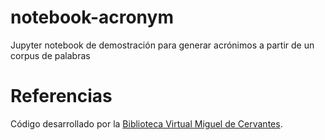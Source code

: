 # notebook-acronym
Jupyter notebook de demostración para generar acrónimos a partir de un corpus de palabras


# Referencias
Código desarrollado por la [Biblioteca Virtual Miguel de Cervantes](http://www.cervantesvirtual.com/).
